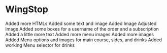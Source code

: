 # WingStop
Added more HTMLs
Added some text and image
Added Image
Adjusted Image
Added some boxes for a username of the order and a subscription 
Added a little more text
Added more menu images
Added more images
Added Menu options and images for main course, sides, and drinks
Added working Menu selector for drinks